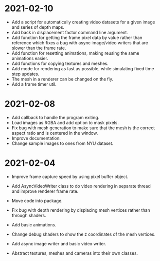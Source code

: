 # 2021-02-10
- Add a script for automatically creating video datasets for a given image and series of depth maps.
- Add back in displacement factor command line argument.
- Add function for getting the frame pixel data by value rather than reference which fixes a bug with async image/video 
  writers that are slower than the frame rate.
- Add function for resetting animations, making reusing the same animations easier.
- Add functions for copying textures and meshes.
- Add mode for rendering as fast as possible, while simulating fixed time step updates.
- The mesh in a renderer can be changed on the fly.
- Add a frame timer util.

# 2021-02-08
- Add callback to handle the program exiting.
- Load images as RGBA and add option to mask pixels.
- Fix bug with mesh generation to make sure that the mesh is the correct aspect ratio and is centered in the window.
- Improve documentation.
- Change sample images to ones from NYU dataset.

# 2021-02-04
- Improve frame capture speed by using pixel buffer object.
- Add AsyncVideoWriter class to do video rendering in separate thread and improve renderer frame rate.
- Move code into package. 

- Fix bug with depth rendering by displacing mesh vertices rather than through shaders.
- Add basic animations.
- Change debug shaders to show the z coordinates of the mesh vertices.
- Add async image writer and basic video writer.
- Abstract textures, meshes and cameras into their own classes.